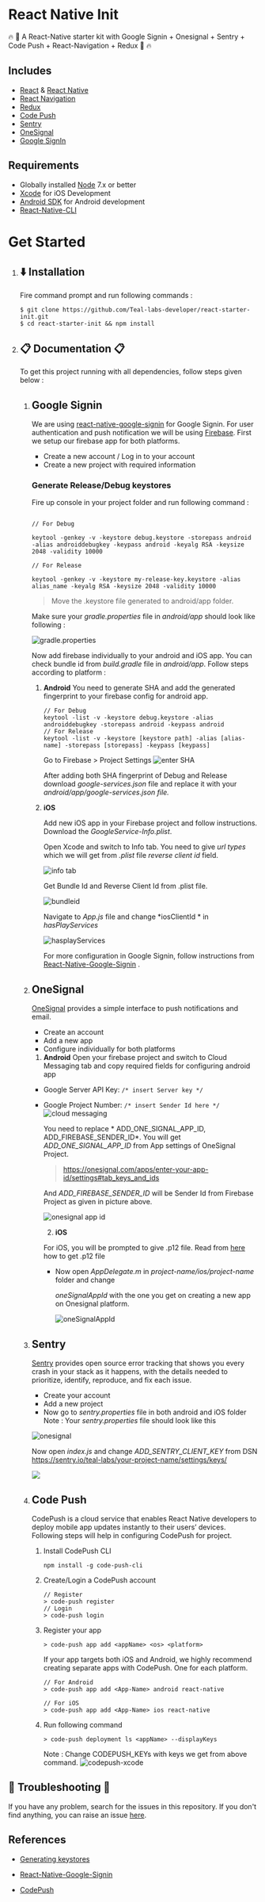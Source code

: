 # React Native Init
:fire: :tada: A React-Native starter kit with Google Signin + Onesignal + Sentry + Code Push + React-Navigation + Redux :tada: :fire:

  

## Includes
*  [React](https://github.com/facebook/react) & [React Native](https://github.com/facebook/react-native)
*  [React Navigation](https://reactnavigation.org/)
*  [Redux](https://github.com/reactjs/redux)
*  [Code Push](https://github.com/Microsoft/react-native-code-push)
*  [Sentry](https://github.com/getsentry/react-native-sentry)
*  [OneSignal](https://github.com/geektimecoil/react-native-onesignal)
*  [Google SignIn](https://github.com/devfd/react-native-google-signin)
## Requirements
* Globally installed [Node](https://nodejs.org/) 7.x or better
*  [Xcode](https://developer.apple.com/xcode/) for iOS Development
*  [Android SDK](https://developer.android.com/sdk/) for Android development
*  [React-Native-CLI](https://facebook.github.io/react-native/docs/getting-started.html)
# Get Started
1.  ## :arrow_down: Installation
	Fire command prompt and run following commands :
	```
	$ git clone https://github.com/Teal-labs-developer/react-starter-init.git
	$ cd react-starter-init && npm install
	```
2.  ## :clipboard: Documentation :clipboard:
	To get this project running with all dependencies, follow steps given below :

	1. ## Google Signin
		We are using [react-native-google-signin](https://github.com/devfd/react-native-google-signin) for Google Signin. For user authentication and push notification we will be using [Firebase](https://firebase.google.com/). First we setup our firebase app for both platforms.

		* Create a new account / Log in to your account
		* Create a new project with required information

		### Generate Release/Debug keystores

		Fire up console in your project folder and run following command :

		```

		// For Debug

		keytool -genkey -v -keystore debug.keystore -storepass android -alias androiddebugkey -keypass android -keyalg RSA -keysize 2048 -validity 10000

		// For Release

		keytool -genkey -v -keystore my-release-key.keystore -alias alias_name -keyalg RSA -keysize 2048 -validity 10000

		```

		> Move the .keystore file generated to android/app folder.

		Make sure your *gradle.properties* file in *android/app* should look like following :

		![gradle.properties](https://image.ibb.co/jwtFGn/carbon_1.png)

		Now add firebase individually to your android and iOS app. You can check bundle id from _build.gradle_ file in _android/app_. Follow steps according to platform :

		1. **Android**
		You need to generate SHA and add the generated fingerprint to your firebase config for android app.
			```
			// For Debug
			keytool -list -v -keystore debug.keystore -alias androiddebugkey -storepass android -keypass android
			// For Release
			keytool -list -v -keystore [keystore path] -alias [alias-name] -storepass [storepass] -keypass [keypass]
			```

			Go to Firebase > Project Settings ![enter SHA](https://image.ibb.co/hY3t6n/Screen_Shot_2018_04_18_at_1_10_11_PM.png)

			

			After adding both SHA fingerprint of Debug and Release download _google-services.json_ file and replace it with your *android/app/google-services.json file.*

		2.  **iOS**

			Add new iOS app in your Firebase project and follow instructions. Download the *GoogleService-Info.plist*.

			Open Xcode and switch to Info tab. You need to give _url types_ which we will get from *.plist* file _reverse client id_ field.

			![info tab](https://preview.ibb.co/iVtDp7/Screen_Shot_2018_04_18_at_1_34_39_PM.png)

			Get Bundle Id and Reverse Client Id from .plist file.

			![bundleid](https://preview.ibb.co/bGfUwn/Screen_Shot_2018_04_18_at_1_42_25_PM.png)

			Navigate to *App.js* file and change *iosClientId * in *hasPlayServices*

		
		

			![hasplayServices](https://image.ibb.co/ckqb97/Screen_Shot_2018_04_18_at_1_46_29_PM.png)

		

			For more configuration in Google Signin, follow instructions from [React-Native-Google-Signin](https://github.com/devfd/react-native-google-signin) .
	2.  ## OneSignal
		[OneSignal](https://onesignal.com/) provides a simple interface to push notifications and email.
		* Create an account
		* Add a new app
		* Configure individually for both platforms
		1. **Android**
		Open your firebase project and switch to Cloud Messaging tab and copy required fields for configuring android app
		* Google Server API Key: ```/* insert Server key */```
		* Google Project Number: ```/* insert Sender Id here */```
	![cloud messaging](https://image.ibb.co/dsKHhS/firebase1.png)

			You need to replace * ADD_ONE_SIGNAL_APP_ID, ADD_FIREBASE_SENDER_ID*. You will get *ADD_ONE_SIGNAL_APP_ID* from App settings of OneSignal Project.

			> https://onesignal.com/apps/enter-your-app-id/settings#tab_keys_and_ids
			
			And *ADD_FIREBASE_SENDER_ID* will be Sender Id from Firebase Project as given in picture above.

	

			![onesignal app id](https://image.ibb.co/no8M97/Screen_Shot_2018_04_18_at_2_36_35_PM.png)

			2. **iOS**

			For iOS, you will be prompted to give .p12 file. Read from [here](https://support.magplus.com/hc/en-us/articles/203808748-iOS-Creating-a-Distribution-Certificate-and-p12-File) how to get .p12 file

			* Now open *AppDelegate.m* in *project-name/ios/project-name* folder and change

				*oneSignalAppId* with the one you get on creating a new app on Onesignal platform.
			
				![oneSignalAppId](https://image.ibb.co/hYziNS/Screen_Shot_2018_04_18_at_2_50_13_PM.png)
	3.  ## Sentry
		[Sentry](https://sentry.io/) provides open source error tracking that shows you every crash in your stack as it happens, with the details needed to prioritize, identify, reproduce, and fix each issue.

		* Create your account
		* Add a new project
		* Now go to *sentry.properties* file in both android and iOS folder
		Note : Your *sentry.properties* file should look like this

		

		![onesignal](https://image.ibb.co/n1qUwn/Screen_Shot_2018_04_18_at_2_57_37_PM.png)

		Now open *index.js* and change *ADD_SENTRY_CLIENT_KEY* from DSN https://sentry.io/teal-labs/your-project-name/settings/keys/

		![](https://image.ibb.co/fFrmbn/Screen_Shot_2018_04_18_at_3_02_40_PM.png)

	4.  ## Code Push

		CodePush is a cloud service that enables React Native developers to deploy mobile app updates instantly to their users’ devices. Following steps will help in configuring CodePush for project.
		1. Install CodePush CLI
			``` 
			npm install -g code-push-cli
			```
		2. Create/Login a CodePush account
			``` 
			// Register
			> code-push register
			// Login
			> code-push login
			```
		3. Register your app
			``` 
			> code-push app add <appName> <os> <platform>
			```
			If your app targets both iOS and Android, we highly recommend creating separate apps with CodePush. One for each platform.

			```
			// For Android
			> code-push app add <App-Name> android react-native

			// For iOS
			> code-push app add <App-Name> ios react-native
			```
		4. Run following command
			```
			> code-push deployment ls <appName> --displayKeys
			```
			Note : Change CODEPUSH_KEYs with keys we get from above command.
			![codepush-xcode](https://image.ibb.co/nfi7XS/Screen_Shot_2018_04_18_at_4_12_39_PM.png)

			


  

## :poop: Troubleshooting :poop:

If you have any problem, search for the issues in this repository. If you don't find anything, you can raise an issue [here](https://github.com/Teal-labs-developer/react-starter-init/issues).

  

## References

*  [Generating keystores](https://coderwall.com/p/r09hoq/android-generate-release-debug-keystores)

*  [React-Native-Google-Signin](https://github.com/devfd/react-native-google-signin)
*  [CodePush](http://microsoft.github.io/code-push/docs/cli.html)